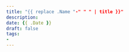 ```yaml
---
title: "{{ replace .Name "-" " " | title }}"
description:
date: {{ .Date }}
draft: false
tags:
- 
---
```


